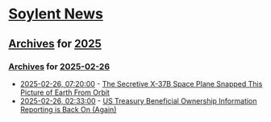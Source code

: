 # [Soylent News](../../../README.md)

## [Archives](../../index.md) for [2025](../index.md)

### [Archives](../../index.md) for [2025-02-26](index.md)

* [2025-02-26, 07:20:00](https://soylentnews.org/article.pl?sid=25/02/25/0633257&from=rss) - [The Secretive X-37B Space Plane Snapped This Picture of Earth From Orbit](https://soylentnews.org/article.pl?sid=25/02/25/0633257&from=rss)
* [2025-02-26, 02:33:00](https://soylentnews.org/article.pl?sid=25/02/24/1625242&from=rss) - [US Treasury Beneficial Ownership Information Reporting is Back On (Again)](https://soylentnews.org/article.pl?sid=25/02/24/1625242&from=rss)
